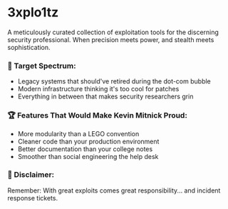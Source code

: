 # 3xplo1tz
A meticulously curated collection of exploitation tools for the discerning security professional.  When precision meets power, and stealth meets sophistication.

### 🎯 Target Spectrum:
- Legacy systems that should've retired during the dot-com bubble
- Modern infrastructure thinking it's too cool for patches
- Everything in between that makes security researchers grin

### 🏆 Features That Would Make Kevin Mitnick Proud:
- More modularity than a LEGO convention
- Cleaner code than your production environment
- Better documentation than your college notes
- Smoother than social engineering the help desk

### 📜 Disclaimer:

Remember: With great exploits comes great responsibility... and incident response tickets.

